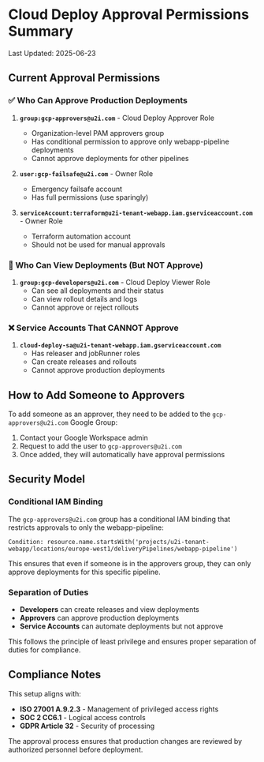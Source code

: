# Cloud Deploy Approval Permissions Summary

Last Updated: 2025-06-23

## Current Approval Permissions

### ✅ Who Can Approve Production Deployments

1. **`group:gcp-approvers@u2i.com`** - Cloud Deploy Approver Role
   - Organization-level PAM approvers group
   - Has conditional permission to approve only webapp-pipeline deployments
   - Cannot approve deployments for other pipelines

2. **`user:gcp-failsafe@u2i.com`** - Owner Role
   - Emergency failsafe account
   - Has full permissions (use sparingly)

3. **`serviceAccount:terraform@u2i-tenant-webapp.iam.gserviceaccount.com`** - Owner Role
   - Terraform automation account
   - Should not be used for manual approvals

### 👀 Who Can View Deployments (But NOT Approve)

1. **`group:gcp-developers@u2i.com`** - Cloud Deploy Viewer Role
   - Can see all deployments and their status
   - Can view rollout details and logs
   - Cannot approve or reject rollouts

### ❌ Service Accounts That CANNOT Approve

1. **`cloud-deploy-sa@u2i-tenant-webapp.iam.gserviceaccount.com`**
   - Has releaser and jobRunner roles
   - Can create releases and rollouts
   - Cannot approve production deployments

## How to Add Someone to Approvers

To add someone as an approver, they need to be added to the `gcp-approvers@u2i.com` Google Group:

1. Contact your Google Workspace admin
2. Request to add the user to `gcp-approvers@u2i.com`
3. Once added, they will automatically have approval permissions

## Security Model

### Conditional IAM Binding
The `gcp-approvers@u2i.com` group has a conditional IAM binding that restricts approvals to only the webapp-pipeline:

```
Condition: resource.name.startsWith('projects/u2i-tenant-webapp/locations/europe-west1/deliveryPipelines/webapp-pipeline')
```

This ensures that even if someone is in the approvers group, they can only approve deployments for this specific pipeline.

### Separation of Duties
- **Developers** can create releases and view deployments
- **Approvers** can approve production deployments
- **Service Accounts** can automate deployments but not approve

This follows the principle of least privilege and ensures proper separation of duties for compliance.

## Compliance Notes

This setup aligns with:
- **ISO 27001 A.9.2.3** - Management of privileged access rights
- **SOC 2 CC6.1** - Logical access controls
- **GDPR Article 32** - Security of processing

The approval process ensures that production changes are reviewed by authorized personnel before deployment.